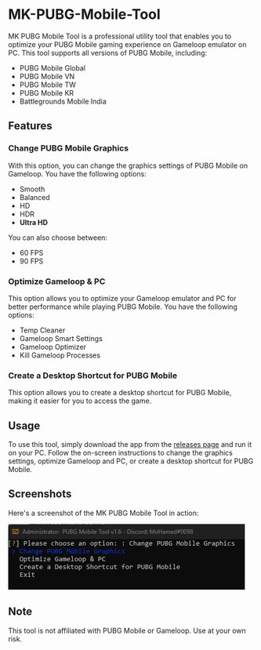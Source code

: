 # MK-PUBG-Mobile-Tool

MK PUBG Mobile Tool is a professional utility tool that enables you to optimize your PUBG Mobile gaming experience on Gameloop emulator on PC. This tool supports all versions of PUBG Mobile, including:

*   PUBG Mobile Global
*   PUBG Mobile VN
*   PUBG Mobile TW
*   PUBG Mobile KR
*   Battlegrounds Mobile India

Features
--------

### Change PUBG Mobile Graphics

With this option, you can change the graphics settings of PUBG Mobile on Gameloop. You have the following options:

*   Smooth
*   Balanced
*   HD
*   HDR
*   **Ultra HD**

You can also choose between:

*   60 FPS
*   90 FPS

### Optimize Gameloop & PC

This option allows you to optimize your Gameloop emulator and PC for better performance while playing PUBG Mobile. You have the following options:

*   Temp Cleaner
*   Gameloop Smart Settings
*   Gameloop Optimizer
*   Kill Gameloop Processes

### Create a Desktop Shortcut for PUBG Mobile

This option allows you to create a desktop shortcut for PUBG Mobile, making it easier for you to access the game.

Usage
-----

To use this tool, simply download the app from the [releases page](https://github.com/MohamedKVIP/MK-PUBG-Mobile-Tool/releases) and run it on your PC. Follow the on-screen instructions to change the graphics settings, optimize Gameloop and PC, or create a desktop shortcut for PUBG Mobile.

Screenshots
-----------

Here's a screenshot of the MK PUBG Mobile Tool in action:

![MK PUBG Mobile Tool screenshot](./images/mk-pubg-mobile-tool.png)

Note
----

This tool is not affiliated with PUBG Mobile or Gameloop. Use at your own risk.
